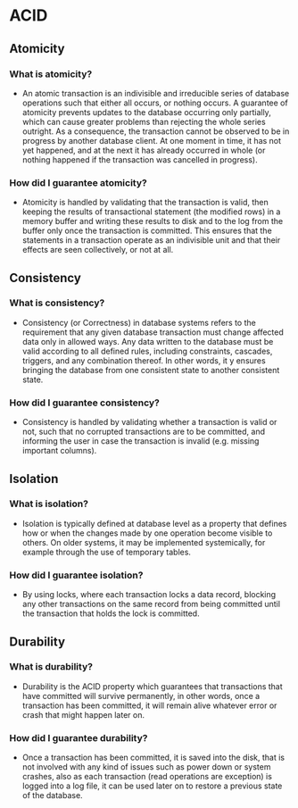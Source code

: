 # ACID 
## Atomicity
### What is atomicity?
+ An atomic transaction is an indivisible and irreducible series of database operations such that either all occurs, or
nothing occurs. A guarantee of atomicity prevents updates to the database occurring only partially, which can cause 
greater problems than rejecting the whole series outright. As a consequence, the transaction cannot be observed to be in
progress by another database client. At one moment in time, it has not yet happened, and at the next it has already
occurred in whole (or nothing happened if the transaction was cancelled in progress).

### How did I guarantee atomicity?
+ Atomicity is handled by validating that the transaction is valid, then keeping the results of transactional statement
(the modified rows) in a memory buffer and writing these results to disk and to the log from the buffer only once the
transaction is committed. This ensures that the statements in a transaction operate as an indivisible unit and that 
their effects are seen collectively, or not at all.

## Consistency
### What is consistency?
+ Consistency (or Correctness) in database systems refers to the requirement that any given database transaction must
change affected data only in allowed ways. Any data written to the database must be valid according to all defined rules,
including constraints, cascades, triggers, and any combination thereof. In other words, it y ensures bringing the database
from one consistent state to another consistent state.

### How did I guarantee consistency?
+ Consistency is handled by validating whether a transaction is valid or not, such that no corrupted transactions are to
be committed, and informing the user in case the transaction is invalid (e.g. missing important columns).

## Isolation
### What is isolation?
+ Isolation is typically defined at database level as a property that defines how or when the changes made by one operation 
become visible to others. On older systems, it may be implemented systemically, for example through the use of temporary
tables.

### How did I guarantee isolation?
+ By using locks, where each transaction locks a data record, blocking any other transactions on the same record from 
being committed until the transaction that holds the lock is committed.

## Durability
### What is durability?
+ Durability is the ACID property which guarantees that transactions that have committed will survive permanently, in 
other words, once a transaction has been committed, it will remain alive whatever error or crash that might happen
later on.

### How did I guarantee durability?
+ Once a transaction has been committed, it is saved into the disk, that is not involved with any kind of issues such as
power down or system crashes, also as each transaction (read operations are exception) is logged into a log file, it can
be used later on to restore a previous state of the database.